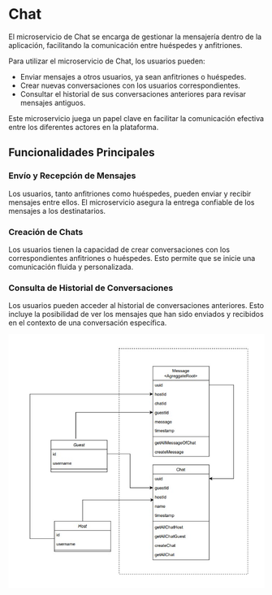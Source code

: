 # Chat

El microservicio de Chat se encarga de gestionar la mensajería dentro de la aplicación, facilitando la comunicación entre huéspedes y anfitriones.

Para utilizar el microservicio de Chat, los usuarios pueden:

- Enviar mensajes a otros usuarios, ya sean anfitriones o huéspedes.
- Crear nuevas conversaciones con los usuarios correspondientes.
- Consultar el historial de sus conversaciones anteriores para revisar mensajes antiguos.

Este microservicio juega un papel clave en facilitar la comunicación efectiva entre los diferentes actores en la plataforma.

## Funcionalidades Principales

### Envío y Recepción de Mensajes
Los usuarios, tanto anfitriones como huéspedes, pueden enviar y recibir mensajes entre ellos. El microservicio asegura la entrega confiable de los mensajes a los destinatarios.

### Creación de Chats
Los usuarios tienen la capacidad de crear conversaciones con los correspondientes anfitriones o huéspedes. Esto permite que se inicie una comunicación fluida y personalizada.

### Consulta de Historial de Conversaciones
Los usuarios pueden acceder al historial de conversaciones anteriores. Esto incluye la posibilidad de ver los mensajes que han sido enviados y recibidos en el contexto de una conversación específica.

![Imagen](diagram.jpg)
